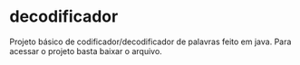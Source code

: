 # decodificador
Projeto básico de codificador/decodificador de palavras feito em java.
Para acessar o projeto basta baixar o arquivo.
